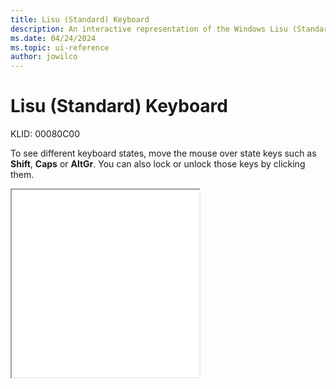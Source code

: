 ```yaml
---
title: Lisu (Standard) Keyboard
description: An interactive representation of the Windows Lisu (Standard) keyboard. To see different keyboard states, click or move the mouse over the state keys.
ms.date: 04/24/2024
ms.topic: ui-reference
author: jowilco
---
```


# Lisu (Standard) Keyboard

KLID: 00080C00

To see different keyboard states, move the mouse over state keys such as **Shift**, **Caps** or **AltGr**. You can also lock or unlock those keys by clicking them.

<iframe src="kbdlisus.html" height="300"></iframe>
